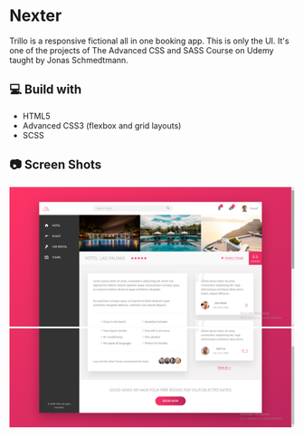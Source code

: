 # Nexter

Trillo is a responsive fictional all in one booking app. This is only the UI. It's one of the projects of The Advanced CSS and SASS Course on Udemy taught by Jonas Schmedtmann.

## 💻 Build with

- HTML5
- Advanced CSS3 (flexbox and grid layouts)
- SCSS

## 📷 Screen Shots

![1](ss/1.png)
![2](ss/2.png)
